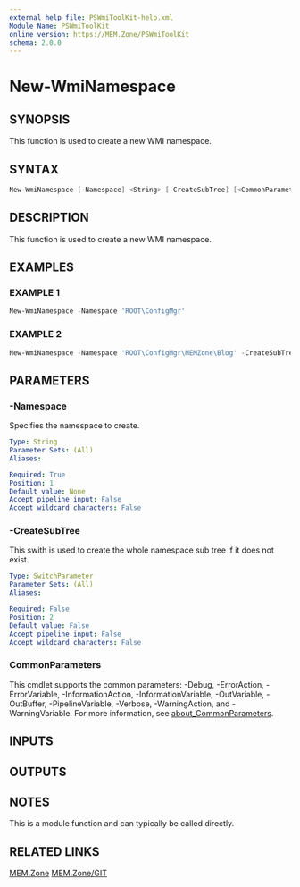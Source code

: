 ```yaml
---
external help file: PSWmiToolKit-help.xml
Module Name: PSWmiToolKit
online version: https://MEM.Zone/PSWmiToolKit
schema: 2.0.0
---
```


# New-WmiNamespace

## SYNOPSIS

This function is used to create a new WMI namespace.

## SYNTAX

```powershell
New-WmiNamespace [-Namespace] <String> [-CreateSubTree] [<CommonParameters>]
```

## DESCRIPTION

This function is used to create a new WMI namespace.

## EXAMPLES

### EXAMPLE 1

```powershell
New-WmiNamespace -Namespace 'ROOT\ConfigMgr'
```

### EXAMPLE 2

```powershell
New-WmiNamespace -Namespace 'ROOT\ConfigMgr\MEMZone\Blog' -CreateSubTree
```

## PARAMETERS

### -Namespace

Specifies the namespace to create.

```yaml
Type: String
Parameter Sets: (All)
Aliases:

Required: True
Position: 1
Default value: None
Accept pipeline input: False
Accept wildcard characters: False
```

### -CreateSubTree

This swith is used to create the whole namespace sub tree if it does not exist.

```yaml
Type: SwitchParameter
Parameter Sets: (All)
Aliases:

Required: False
Position: 2
Default value: False
Accept pipeline input: False
Accept wildcard characters: False
```

### CommonParameters

This cmdlet supports the common parameters: -Debug, -ErrorAction, -ErrorVariable, -InformationAction, -InformationVariable, -OutVariable, -OutBuffer, -PipelineVariable, -Verbose, -WarningAction, and -WarningVariable.
For more information, see [about_CommonParameters](http://go.microsoft.com/fwlink/?LinkID=113216).

## INPUTS

## OUTPUTS

## NOTES

This is a module function and can typically be called directly.

## RELATED LINKS

[MEM.Zone](https://MEM.Zone)
[MEM.Zone/GIT](https://MEM.Zone/GIT)
